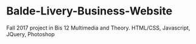 # Balde-Livery-Business-Website
Fall 2017 project in Bis 12 Multimedia and Theory. HTML/CSS, Javascript, JQuery, Photoshop
